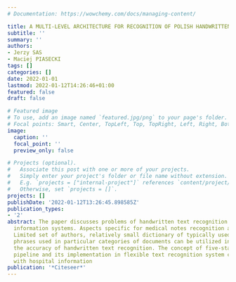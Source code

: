 ```yaml
---
# Documentation: https://wowchemy.com/docs/managing-content/

title: A MULTI-LEVEL ARCHITECTURE FOR RECOGNITION OF POLISH HANDWRITTEN MEDICAL TEXTS
subtitle: ''
summary: ''
authors:
- Jerzy SAS
- Maciej PIASECKI
tags: []
categories: []
date: 2022-01-01
lastmod: 2022-01-12T14:26:46+01:00
featured: false
draft: false

# Featured image
# To use, add an image named `featured.jpg/png` to your page's folder.
# Focal points: Smart, Center, TopLeft, Top, TopRight, Left, Right, BottomLeft, Bottom, BottomRight.
image:
  caption: ''
  focal_point: ''
  preview_only: false

# Projects (optional).
#   Associate this post with one or more of your projects.
#   Simply enter your project's folder or file name without extension.
#   E.g. `projects = ["internal-project"]` references `content/project/deep-learning/index.md`.
#   Otherwise, set `projects = []`.
projects: []
publishDate: '2022-01-12T13:26:45.898585Z'
publication_types:
- '2'
abstract: The paper discusses problems of handwritten text recognition in medical
  information systems. Aspects specific for medical notes recognition are considered.
  Limited set of authors, relatively small dictionary of typically used words, characteristic
  phrases used in particular categories of documents can be utilized in order to increase
  the accuracy of handwritten text recognition. The concept of five-stage recognition
  pipeline and its implementation in flexible text recognition system cooperating
  with hospital information
publication: '*Citeseer*'
---
```

